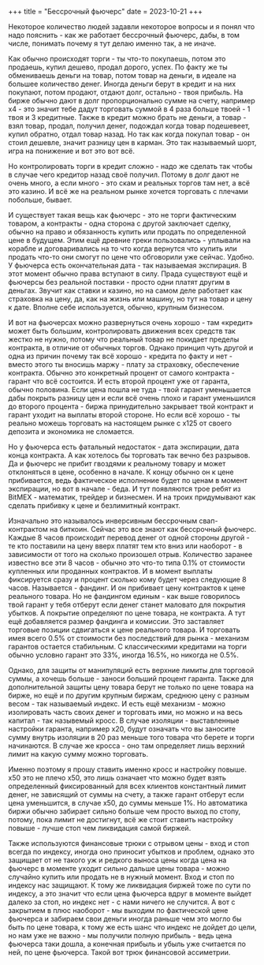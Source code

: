 +++
title = "Бессрочный фьючерс"
date = 2023-10-21
+++

Некоторое количество людей задавли некоторое вопросы и я понял что надо пояснить - как же работает бессрочный фьючерс, дабы, в том числе, понимать почему я тут делаю именно так, а не иначе.

Как обычно происходят торги - ты что-то покупаешь, потом это продаешь, купил дешево, продал дорого, успех. По факту же ты обмениваешь деньги на товар, потом товар на деньги, в идеале на большее количество денег. Иногда деньги берут в кредит и на них покупают, потом продают, отдают долг, остально - твоя прибыль. На бирже обычно дают в долг пропорционально сумме на счету, например х4 - это значит тебе дадут торговать суммой в 4 раза больше твоей - 1 твоя и 3 кредитные. Также в кредит можно брать не деньги, а товар - взял товар, продал, получил денег, подождал когда товар подешевеет, купил обратно, отдал товар назад. Но так как когда покупал товар - он стоил дешевле, значит разницу цен в карман. Это так называемый шорт, игра на понижение и вот это вот всё.

Но контролировать торги в кредит сложно - надо же сделать так чтобы в случае чего кредитор назад своё получил. Потому в долг дают не очень много, а если много - это скам и реальных торгов там нет, а всё это казино. И всё же на реальном рынке хочется торговать с плечами побольше, бывает.

И существует такая вещь как фьючерс - это не торги фактическим товаром, а контракты - одна сторона с другой заключает сделку, обычно на право и обязанность купить или продать по определенной цене в будущем. Этим ещё древние греки пользовались - уплывали на корабле и договаривались на то что когда вернутся что купить или продать что-то они смогут по цене что обговорили уже сейчас. Удобно. У фьючерса есть окончательная дата - так называемая экспирация. В этот момент обычно права вступают в силу. Прада существуют ещё и фьючерсы без реальной поставки - просто одни платят другим в деньгах. Звучит как ставки и казино, но на самом деле работает как страховка на цену, да, как на жизнь или машину, но тут на товар и цену к дате. Вполне себе используется, обычно, крупным бизнесом.

И вот на фьючерсах можно развернуться очень хорошо - там «кредит» может быть большим, контролировать движения всех средств так жестко не нужно, потому что реальный товар не покидает пределы контракта, в отличие от обычных торгов. Однако принцип чуть другой и одна из причин почему так всё хорошо - кредита по факту и нет - вместо этого ты вносишь маржу - плату за страховку, обеспечение контракта. Обычно это конкретный процент от самого контракта - гарант что всё состоится. И есть второй процент уже от гаранта, обычно половина. Если цена пошла не туда - твой гарант уменьшается дабы покрыть разницу цен и если всё очень плохо и гарант уменьшился до второго процента - биржа принудительно закрывает твой контракт и гарант уходит на выплаты второй стороне. Но если всё хорошо - ты реально можешь торговать на настоящем рынке с х125 от своего депозита и экономика не сломается.

Но у фьючерса есть фатальный недостаток - дата экспирации, дата конца контракта. А как хотелось бы торговать так вечно без разрывов. Да и фьючерс не прибит гвоздями к реальному товару и может отклоняться в цене, особенно в начале. К концу обычно он к цене прибивается, ведь фактическое исполнение будет по ценам в момент экспирации, но вот в начале - беда. И тут появляются трое ребят из BitMEX - математик, трейдер и бизнесмен. И на троих придумывают как сделать прибивку к цене и безлимитный контракт.

Изначально это называлось инверсивным бессрочным свап-контрактом на биткоин. Сейчас это все знают как бессрочный фьючерс. Каждые 8 часов происходит перевод денег от одной стороны другой - те кто поставили на цену вверх платят тем кто вниз или наоборот - в зависимости от того на сколько произошел отрыв. Количество заранее известно все эти 8 часов - обычно это что-то типа 0.1% от стоимости купленных или проданных контрактов. И в момент выплаты фиксируется сразу и процент сколько кому будет через следующие 8 часов. Называется - фандинг. И он прибивает цену контрактов к цене реального товара. Но не фандингом единым - как выше говорилось твой гарант у тебя отберут если денег станет маловато для покрытия убытков. А покрытие определяют по цене товара, не контракта. А тут ещё добавляется размер фандинга и комиссии. Это заставляет торговые позиции сдвигаться к цене реального товара. И торговать имея всего 0.5% от стоимости без последствий для рынка - механизм гарантов остается стабильным. С классическими кредитами на торги обычно условно гарант это 33%, иногда 16.5%, но никогда не 0.5%.

Однако, для защиты от манипуляций есть верхние лимиты для торговой суммы, а хочешь больше - заноси больший процент гаранта. Также для дополнительной защиты цену товара берут не только по цене товара на бирже, но ещё и по другим крупным биржам, среднюю цену с разным весом - так называемый индекс. И есть ещё механизм - можно изолировать часть своих денег и торговать ими, но можно и на весь капитал - так назывемый кросс. В случае изоляции - выставленные настройки гаранта, например х20, будут означать что вы заносите сумму внутрь изоляции в 20 раз меньше того товара что берете и торги начинаются. В случае же кросса - оно там определяет лишь верхний лимит на какую сумму можно торговать.

Именно поэтому я прошу ставить именно кросс и настройку повыше. х50 это не плечо х50, это лишь означает что можно будет взять определенный фиксированный для всех клиентов константный лимит денег, не зависящий от суммы на счету, а также гарант отберут если цена уменьшится, в случае х50, до суммы меньше 1%. Но автоматика биржи обычно забирает сильно больше чем просто выход по стопу, потому, пока лимит не достигнут, всё же стоит ставить настройку повыше - лучше стоп чем ликвидация самой биржей.

Также используются финансовые трюки с отрывом цены - вход и стоп всегда по индексу, иногда оно приносит убытков и проблем, однако это защищает от не такого уж и редкого выноса цены когда цена на фьючерс в моменте уходит сильно дальше цены товара - можно случайно купить или продать не в нужный момент. Вход и стоп по индексу нас защищают. К тому же ликвидация биржей тоже по сути по индексу, а это значит что если цена фьючерса вдруг в моменте выйдет далеко за стоп, но индекс нет - с нами ничего не случится. А вот с закрытием в плюс наоборот - мы выходим по фактической цене фьючерса и забираем свои деньги иногда раньше чем это могло бы быть по цене товара, к тому же есть шанс что индекс не дойдет до цели, но нам уже не важно - мы получили полную прибыль - ведь цена фьючерса таки дошла, а конечная прибыль и убыль уже считается по ней, по цене фьючерса. Такой вот трюк финансовой ассиметрии.